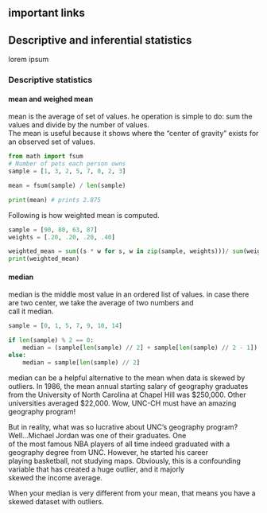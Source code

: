 ## important links

## Descriptive and inferential statistics
lorem ipsum
### Descriptive statistics

#### mean and weighed mean
mean is the average of set of values. he operation is simple to do: sum the values and divide by the number of values.  
The mean is useful because it shows where the “center of gravity” exists for an observed set of values.

```python
from math import fsum
# Number of pets each person owns
sample = [1, 3, 2, 5, 7, 0, 2, 3]

mean = fsum(sample) / len(sample)

print(mean) # prints 2.875
```
Following is how weighted mean is computed.  
```python
sample = [90, 80, 63, 87]
weights = [.20, .20, .20, .40]

weighted_mean = sum((s * w for s, w in zip(sample, weights)))/ sum(weights)
print(weighted_mean)
```
#### median
median is the middle most value in an ordered list of values. in case there are two center, we take the average of two numbers and   
call it median.
```python
sample = [0, 1, 5, 7, 9, 10, 14]

if len(sample) % 2 == 0:
    median = (sample[len(sample) // 2] + sample[len(sample) // 2 - 1]) / 2
else:
    median = sample[len(sample) // 2]

```
median can be a helpful alternative to the mean when data is skewed by outliers.
In 1986, the mean annual starting salary of geography graduates from the University of North Carolina at Chapel Hill was $250,000.
Other universities averaged $22,000. Wow, UNC-CH must have an amazing geography program!  

But in reality, what was so lucrative about UNC’s geography program? Well…Michael Jordan was one of their graduates. One  
of the most famous NBA players of all time indeed graduated with a geography degree from UNC. However, he started his career  
playing basketball, not studying maps. Obviously, this is a confounding variable that has created a huge outlier, and it majorly  
skewed the income average.  

When your median is very different from your mean, that means you have a skewed dataset with outliers.




